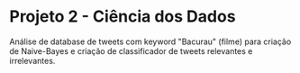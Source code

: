 # Projeto 2 - Ciência dos Dados

Análise de database de tweets com keyword "Bacurau" (filme) para criação de Naive-Bayes e criação de classificador de tweets relevantes e irrelevantes.
